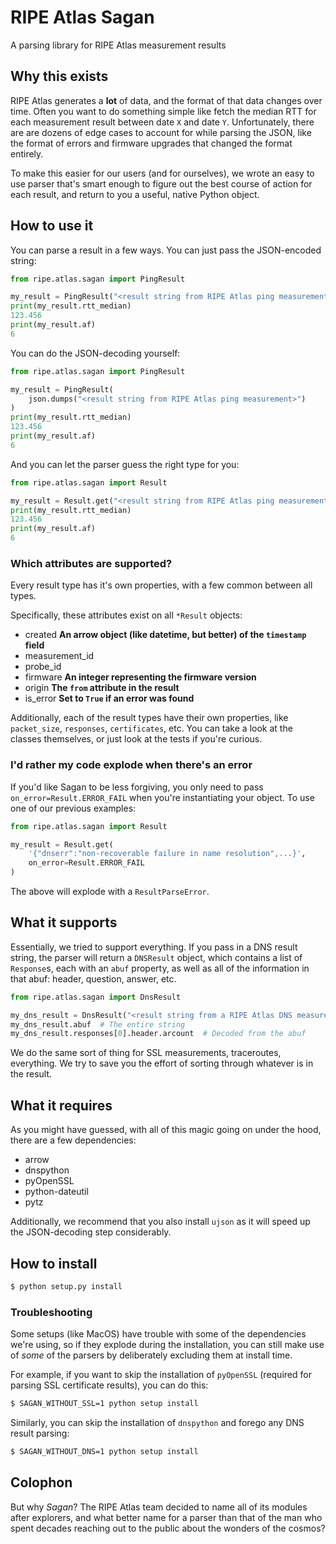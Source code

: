 # RIPE Atlas Sagan

A parsing library for RIPE Atlas measurement results


## Why this exists

RIPE Atlas generates a **lot** of data, and the format of that data changes over
time.  Often you want to do something simple like fetch the median RTT for each
measurement result between date `X` and date `Y`.  Unfortunately, there are are
dozens of edge cases to account for while parsing the JSON, like the format of
errors and firmware upgrades that changed the format entirely.

To make this easier for our users (and for ourselves), we wrote an easy to use
parser that's smart enough to figure out the best course of action for each
result, and return to you a useful, native Python object.


## How to use it

You can parse a result in a few ways.  You can just pass the JSON-encoded
string:

```python
from ripe.atlas.sagan import PingResult

my_result = PingResult("<result string from RIPE Atlas ping measurement>")
print(my_result.rtt_median)
123.456
print(my_result.af)
6
```

You can do the JSON-decoding yourself:

```python
from ripe.atlas.sagan import PingResult

my_result = PingResult(
    json.dumps("<result string from RIPE Atlas ping measurement>")
)
print(my_result.rtt_median)
123.456
print(my_result.af)
6
```

And you can let the parser guess the right type for you:

```python
from ripe.atlas.sagan import Result

my_result = Result.get("<result string from RIPE Atlas ping measurement>")
print(my_result.rtt_median)
123.456
print(my_result.af)
6
```

### Which attributes are supported?

Every result type has it's own properties, with a few common between all types.

Specifically, these attributes exist on all `*Result` objects:

* created  **An arrow object (like datetime, but better) of the `timestamp` field**
* measurement_id
* probe_id
* firmware **An integer representing the firmware version**
* origin  **The `from` attribute in the result**
* is_error **Set to `True` if an error was found**

Additionally, each of the result types have their own properties, like
`packet_size`, `responses`, `certificates`, etc.  You can take a look at the
classes themselves, or just look at the tests if you're curious.


### I'd rather my code explode when there's an error

If you'd like Sagan to be less forgiving, you only need to pass
`on_error=Result.ERROR_FAIL` when you're instantiating your object.  To use one
of our previous examples:

```python
from ripe.atlas.sagan import Result

my_result = Result.get(
    '{"dnserr":"non-recoverable failure in name resolution",...}',
    on_error=Result.ERROR_FAIL
)
```

The above will explode with a `ResultParseError`.


## What it supports

Essentially, we tried to support everything.  If you pass in a DNS result
string, the parser will return a `DNSResult` object, which contains a list of
`Response`s, each with an `abuf` property, as well as all of the information in
that abuf: header, question, answer, etc.

```python
from ripe.atlas.sagan import DnsResult

my_dns_result = DnsResult("<result string from a RIPE Atlas DNS measurement>")
my_dns_result.abuf  # The entire string
my_dns_result.responses[0].header.arcount  # Decoded from the abuf
```

We do the same sort of thing for SSL measurements, traceroutes, everything.  We
try to save you the effort of sorting through whatever is in the result.


## What it requires

As you might have guessed, with all of this magic going on under the hood, there
are a few dependencies:

* arrow
* dnspython
* pyOpenSSL
* python-dateutil
* pytz

Additionally, we recommend that you also install `ujson` as it will speed up the
JSON-decoding step considerably.


## How to install

```bash
$ python setup.py install
```

### Troubleshooting

Some setups (like MacOS) have trouble with some of the dependencies we're
using, so if they explode during the installation, you can still make use of
*some* of the parsers by deliberately excluding them at install time.

For example, if you want to skip the installation of `pyOpenSSL` (required for
parsing SSL certificate results), you can do this:

```bash
$ SAGAN_WITHOUT_SSL=1 python setup install
```

Similarly, you can skip the installation of `dnspython` and forego any DNS
result parsing:

```bash
$ SAGAN_WITHOUT_DNS=1 python setup install
```


## Colophon

But why *Sagan*?  The RIPE Atlas team decided to name all of its modules after
explorers, and what better name for a parser than that of the man who spent
decades reaching out to the public about the wonders of the cosmos?

